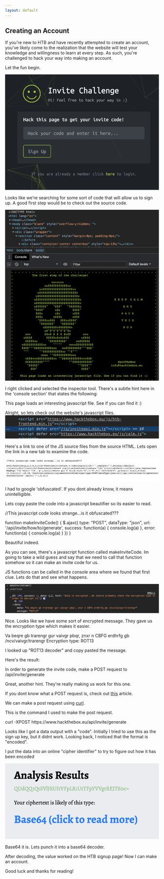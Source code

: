 ```yaml
---
layout: default
---
```


## Creating an Account

If you're new to HTB and have recently attempted to create an account, you've likely come to the realization that the website will test your knowledge and willingness to learn at every step. As such, you're challenged to hack your way into making an account.

Let the fun begin.

<img src="/images/createacc.png">

Looks like we're searching for some sort of code that will allow us to sign up.
A good first step would be to check out the source code.

<img src="/images/firsthint.png">

I right clicked and selected the inspector tool.
There's a subtle hint here in the 'console section' that states the following:
<p class="message">This page loads an interesting javascript file. See if you can find it :)</p>

Alright, so lets check out the website's javascript files. 
<img src="/images/jsfile.png">

Here's a link to one of the JS source files from the source HTML. Lets open the link in a new tab to examine the code.

<img src="/images/js.png">

I had to google 'obfuscated'. If you dont already know, it means unintelligible. 

Lets copy paste the code into a javascript beautifier so its easier to read.

<p class="message">
//This javascript code looks strange...is it obfuscated???

function makeInviteCode() {
    $.ajax({
        type: "POST",
        dataType: "json",
        url: '/api/invite/how/to/generate',
        success: function(a) {
            console.log(a)
        },
        error: function(a) {
            console.log(a)
        }
    })
}
</p>
Beautiful indeed.

As you can see, there's a javascript function called makeInviteCode. Im going to take a wild guess and say that we need to call that function somehow so it can make an invite code for us.

JS functions can be called in the console area where we found that first clue. Lets do that and see what happens.

<img src="/images/makeinvitecode.png">

Nice. Looks like we have some sort of encrypted message. They gave us the encryption type which makes it easier.

<p class ="message">
  Va beqre gb trarengr gur vaivgr pbqr, znxr n CBFG erdhrfg gb /ncv/vaivgr/trarengr
  Encryption type: ROT13
</p>

I looked up "ROT13 decoder" and copy pasted the message.

Here's the result:
<p class ="message">
  In order to generate the invite code, make a POST request to /api/invite/generate
</p>

Great, another hint. They're really making us work for this one.

If you dont know what a POST request is, check out <a href="https://www.w3schools.com/tags/ref_httpmethods.asp">this</a> article.

We can make a post request using <a href="https://www.geeksforgeeks.org/curl-command-in-linux-with-examples/">curl</a>.

This is the command I used to make the post request.
<p class ="message">
  curl -XPOST https://www.hackthebox.eu/api/invite/generate
</p>

Looks like I got a data output with a "code". Initially I tried to use this as the sign up key, but it didnt work. Looking back, I noticed that the format is "encoded". 

I put the data into an online "cipher identifier" to try to figure out how it has been encoded

<img src="/images/base64.png">


Base64 it is. Lets punch it into a base64 decoder.

After decoding, the value worked on the HTB signup page! Now I can make an account.

Good luck and thanks for reading!






